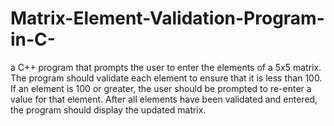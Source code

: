 # Matrix-Element-Validation-Program-in-C-
a C++ program that prompts the user to enter the elements of a 5x5 matrix. The program should validate each element to ensure that it is less than 100. If an element is 100 or greater, the user should be prompted to re-enter a value for that element. After all elements have been validated and entered, the program should display the updated matrix.
